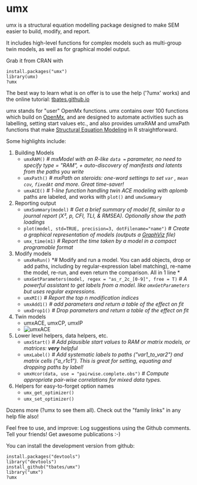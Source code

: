 # umx

umx is a structural equation modelling package designed to make SEM easier to build, modify, and report.

It includes high-level functions for complex models such as multi-group twin models, as well as for graphical model output.

Grab it from CRAN with

```splus
install.packages("umx")
library(umx)
?umx
```
The best way to learn what is on offer is to use the help ('?umx' works) and the online tutorial: [tbates.github.io](http://tbates.github.io)

umx stands for "user" OpenMx functions. umx contains over 100 functions which build on
[OpenMx](http://openmx.psyc.virginia.edu), and are designed to automate activities such as labelling, setting start values etc.,
and also provides umxRAM and umxPath functions that make [Structural Equation Modeling](http://en.wikipedia.org/wiki/Structural_equation_modeling) in R straightforward.

Some highlights include:

1. Building Models
	* `umxRAM()` *# mxModel with an R-like `data =` parameter, no need to specify type = "RAM", + auto-discovery of manifests and latents from the paths you write*
	* `umxPath()` *# mxPath on steroids: one-word settings to set `var` , `mean` `cov`, `fixedAt` and more. Great time-saver!*
	* `umxACE()` *# 1-line function handling twin ACE modeling with aplomb* paths are labeled, and works with `plot()` and `umxSummary`
2. Reporting output
	* `umxSummary(model)` # *Get a brief summary of model fit, similar to a journal report (Χ², p, CFI, TLI, & RMSEA). Optionally show the path loadings*
	* `plot(model, std=TRUE, precision=3, dotFilename="name")` # *Create a graphical representation of models (outputs a [GraphViz](http://www.graphviz.org/Gallery.php) file)*
	* `umx_time(m1)`  *# Report the time taken by a model in a compact programable format*
3. Modify models
	* `umxReRun()` *# Modify and run a model. You can add objects, drop or add paths, including by regular-expression label matching), re-name the model, re-run, and even return the comparison. All in 1 line *
	* `umxGetParameters(model, regex = "as_r_2c_[0-9]", free = T)` *# A powerful assistant to get labels from a model. like `omxGetParameters` but uses regular expressions.*
	* `umxMI()` *# Report the top n modification indices*
	* `umxAdd1()` *# add parameters and return a table of the effect on fit*
	* `umxDrop1()` *# Drop parameters and return a table of the effect on fit*
4. Twin models
	* umxACE, umxCP, umxIP
	* ![umxACE](https://github.com/tbates/umx/blob/master/man/figures/ACE.png)
5. Lower level helpers, data helpers, etc.
	* `umxStart()` *# Add plausible start values to RAM or matrix models, or matrices: **very** helpful*
	* `umxLabel()` *# Add systematic labels to paths ("var1_to_var2") and matrix cells ("a_r1c1"). This is great for setting, equating and dropping paths by label!*
	* `umxHcor(data, use = "pairwise.complete.obs")` *# Compute appropriate pair-wise correlations for mixed data types.*
6. Helpers for easy-to-forget option names
	* `umx_get_optimizer()`
	* `umx_set_optimizer()`

Dozens more (?umx to see them all). Check out the "family links" in any help file also!

Feel free to use, and improve: Log suggestions using the Github comments. Tell your friends! Get awesome publications :-)

You can install the development version from github:

```splus
install.packages("devtools")
library("devtools")
install_github("tbates/umx")
library("umx")
?umx
```
